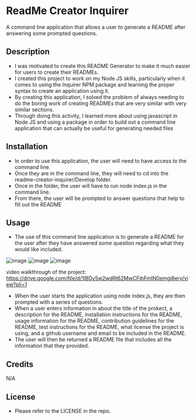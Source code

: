 # ReadMe Creator Inquirer
A command line application that allows a user to generate a README after answering some prompted questions.

## Description

- I was motivated to create this README Generator to make it much easier for users to create their READMEs.
- I created this project to work on my Node JS skills, particularly when it comes to using the Inquirer NPM package and learning the proper syntax to create an application using it.
- By creating this application, I solved the problem of always needing to do the boring work of creating READMEs that are very similar with very similar sections.
- Through doing this activity, I learned more about using javascript in Node JS and using a package in order to build out a command line application that can actually be useful for generating needed files


## Installation

- In order to use this application, the user will need to have access to the command line.
- Once they are in the command line, they will need to cd into the readme-creator-inquirer/Develop folder.
- Once in the folder, the user will have to run node index.js in the command line.
- From there, the user will be prompted to answer questions that help to fill out the README


## Usage

- The use of this command line application is to generate a README for the user after they have answered some question regarding what they would like included.

![image](https://github.com/mleblanc94/readme-creator-inquirer/assets/60248680/e83631d5-6c71-4149-8eb1-9b36e82840dc)
![image](https://github.com/mleblanc94/readme-creator-inquirer/assets/60248680/c914b2d7-c204-47c5-af06-fd835846c4fd)
![image](https://github.com/mleblanc94/readme-creator-inquirer/assets/60248680/1a192f8a-5913-42a1-b2b9-cf8fa4dd0ff4)

video walkthrough of the project:
https://drive.google.com/file/d/1lBDy5w2wdRt62MwCFibFmIN0emgj8ery/view?pli=1

- When the user starts the application using node index.js, they are then prompted with a series of questions.
- When a user enters information in about the title of the prokect, a description for the README, installation instructions for the README, usage information for the README, contribution guidelines for the README, test instructions for the README, what license the project is using, and a github username and email to be included in the README.
- The user will then be returned a README file that includes all the information that they provided.

## Credits

N/A

## License

- Please refer to the LICENSE in the repo.
